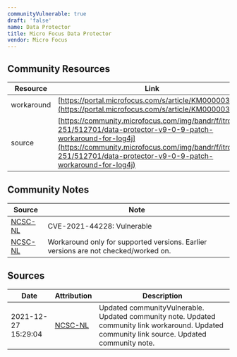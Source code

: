```yaml
---
communityVulnerable: true
draft: 'false'
name: Data Protector
title: Micro Focus Data Protector
vendor: Micro Focus
---
```



## Community Resources
| Resource | Link |
| --- | --- |
| workaround | [https://portal.microfocus.com/s/article/KM000003052](https://portal.microfocus.com/s/article/KM000003052) |
| source | [https://community.microfocus.com/img/bandr/f/itrc-251/512701/data-protector-v9-0-9-patch-workaround-for-log4j](https://community.microfocus.com/img/bandr/f/itrc-251/512701/data-protector-v9-0-9-patch-workaround-for-log4j) |

## Community Notes
| Source | Note |
| --- | --- |
| [NCSC-NL](https://github.com/NCSC-NL/log4shell/blob/main/software/README.md) | CVE-2021-44228: Vulnerable </ul> |
| [NCSC-NL](https://github.com/NCSC-NL/log4shell/blob/main/software/README.md) | Workaround only for supported versions. Earlier versions are not checked/worked on. |

## Sources
| Date | Attribution | Description |
| --- | --- | --- |
| 2021-12-27 15:29:04 | [NCSC-NL](https://github.com/NCSC-NL/log4shell/blob/main/software/README.md) | Updated communityVulnerable. Updated community note. Updated community link workaround. Updated community link source. Updated community note.  |
